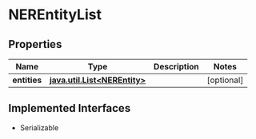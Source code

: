 

# NEREntityList


## Properties

Name | Type | Description | Notes
------------ | ------------- | ------------- | -------------
**entities** | [**java.util.List&lt;NEREntity&gt;**](NEREntity.md) |  |  [optional]


## Implemented Interfaces

* Serializable


